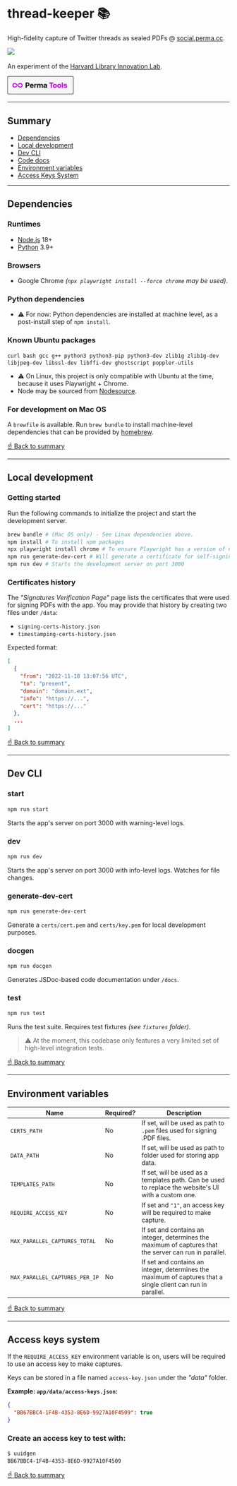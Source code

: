 # thread-keeper 📚

High-fidelity capture of Twitter threads as sealed PDFs @ [social.perma.cc](https://social.perma.cc). 

[![](github.png)](https://social.perma.cc)

An experiment of the [Harvard Library Innovation Lab](https://lil.law.harvard.edu).

<a href="https://tools.perma.cc"><img src="https://github.com/harvard-lil/tools.perma.cc/blob/main/perma-tools.png?raw=1" alt="Perma Tools" width="150"></a>

---

## Summary
- [Dependencies](#dependencies)
- [Local development](#local-development)
- [Dev CLI](#dev-cli)
- [Code docs](/docs)
- [Environment variables](#environment-variables)
- [Access Keys System](#access-keys-system)

---

## Dependencies

### Runtimes
- [Node.js](https://nodejs.org/) 18+
- [Python](https://www.python.org/) 3.9+

### Browsers
- Google Chrome _(`npx playwright install --force chrome` may be used)_.

### Python dependencies
- ⚠️ For now: Python dependencies are installed at machine level, as a post-install step of `npm install`.

### Known Ubuntu packages
```
curl bash gcc g++ python3 python3-pip python3-dev zlib1g zlib1g-dev libjpeg-dev libssl-dev libffi-dev ghostscript poppler-utils
```

- ⚠️ On Linux, this project is only compatible with Ubuntu at the time, because it uses Playwright + Chrome.
- Node may be sourced from [Nodesource](https://github.com/nodesource/distributions/blob/master/README.md#installation-instructions).

### For development on Mac OS
A `brewfile` is available. Run `brew bundle` to install machine-level dependencies that can be provided by [homebrew](https://brew.sh/).

[☝️ Back to summary](#summary)

---

## Local development

### Getting started
Run the following commands to initialize the project and start the development server. 

```bash
brew bundle # (Mac OS only) - See Linux dependencies above.
npm install # To install npm packages
npx playwright install chrome # To ensure Playwright has a version of Chrome to talk to
npm run generate-dev-cert # Will generate a certificate for self-signing PDFs. For testing purposes only.
npm run dev # Starts the development server on port 3000
```

### Certificates history

The _"Signatures Verification Page"_ page lists the certificates that were used for signing PDFs with the app. You may provide that history by creating two files under `/data`:
- `signing-certs-history.json` 
- `timestamping-certs-history.json` 

Expected format:

```json
[
  {
    "from": "2022-11-18 13:07:56 UTC",
    "to": "present",
    "domain": "domain.ext",
    "info": "https://...",
    "cert": "https://..."
  },
  ...
]
```

[☝️ Back to summary](#summary)

---

## Dev CLI

### start
```bash
npm run start
```

Starts the app's server on port 3000 with warning-level logs.

### dev
```bash
npm run dev
```

Starts the app's server on port 3000 with info-level logs. Watches for file changes.

### generate-dev-cert
```bash
npm run generate-dev-cert
```

Generate a `certs/cert.pem` and `certs/key.pem` for local development purposes. 

### docgen
```bash
npm run docgen
```

Generates JSDoc-based code documentation under `/docs`.

### test
```bash
npm run test
```

Runs the test suite. Requires test fixtures _(see `fixtures` folder)_.

> ⚠️ At the moment, this codebase only features a very limited set of high-level integration tests.

[☝️ Back to summary](#summary)


---

## Environment variables

| Name | Required? | Description |
| --- | --- | --- |
| `CERTS_PATH` | No | If set, will be used as path to `.pem` files used for signing .PDF files. |
| `DATA_PATH` | No | If set, will be used as path to folder used for storing app data. |
| `TEMPLATES_PATH` | No | If set, will be used as a templates path. Can be used to replace the website's UI with a custom one. |
| `REQUIRE_ACCESS_KEY` | No | If set and `"1"`, an access key will be required to make capture. |
| `MAX_PARALLEL_CAPTURES_TOTAL` | No | If set and contains an integer, determines the maximum of captures that the server can run in parallel. |
| `MAX_PARALLEL_CAPTURES_PER_IP` | No | If set and contains an integer, determines the maximum of captures that a single client can run in parallel. |

[☝️ Back to summary](#summary)

---

## Access keys system

If the `REQUIRE_ACCESS_KEY` environment variable is on, users will be required to use an access key to make captures. 

Keys can be stored in a file named `access-key.json` under the _"data"_ folder.

**Example: `app/data/access-keys.json`:**
```json
{
  "BB67BBC4-1F4B-4353-8E6D-9927A10F4509": true
}
```

### Create an access key to test with:

```bash
$ uuidgen
BB67BBC4-1F4B-4353-8E6D-9927A10F4509
```

[☝️ Back to summary](#summary)
